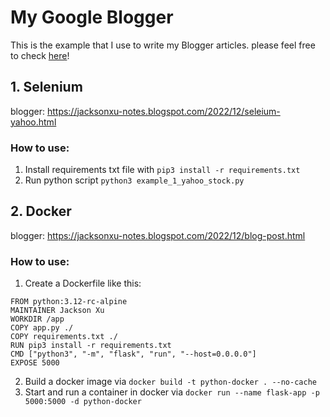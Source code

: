 # My Google Blogger 
This is the example that I use to write my Blogger articles.
please feel free to check [here](https://jacksonxu-notes.blogspot.com/)!

## 1. Selenium 
blogger: https://jacksonxu-notes.blogspot.com/2022/12/seleium-yahoo.html

### How to use:
1. Install requirements txt file with `pip3 install -r requirements.txt`
2. Run python script `python3 example_1_yahoo_stock.py`

## 2. Docker 
blogger: https://jacksonxu-notes.blogspot.com/2022/12/blog-post.html

### How to use:
1. Create a Dockerfile like this:
```
FROM python:3.12-rc-alpine
MAINTAINER Jackson Xu
WORKDIR /app
COPY app.py ./
COPY requirements.txt ./
RUN pip3 install -r requirements.txt
CMD ["python3", "-m", "flask", "run", "--host=0.0.0.0"]
EXPOSE 5000
```
2. Build a docker image via `docker build -t python-docker . --no-cache`
3. Start and run a container in docker via `docker run --name flask-app -p 5000:5000 -d python-docker`
